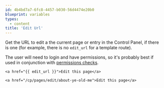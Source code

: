 ```yaml
---
id: 4b4bd7a7-6fc8-4457-b030-56d4474e20b0
blueprint: variables
types:
  - content
title: 'Edit Url'
---
```

Get the URL to edit a the current page or entry in the Control Panel, if there is one (for example, there is no `edit_url` for a template route).

The user will need to login and have permissions, so it's probably best if used in conjunction with [permissions checks](/tags/user-can).

```
<a href="{{ edit_url }}">Edit this page</a>
```

``` .language-output
<a href="/cp/pages/edit/about-ye-old-me">Edit this page</a>
```
